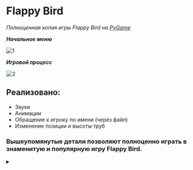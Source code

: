 # Flappy Bird

*Полноценная копия игры Flappy Bird на [PyGame](https://www.pygame.org/)*

***Начальное меню***

![1](https://user-images.githubusercontent.com/98474721/151196175-4ec69077-7998-480e-bb28-511f6707722c.png)

***Игровой процесс***

![2](https://user-images.githubusercontent.com/98474721/151196338-7476444e-1217-452f-aa7b-45066c73eee6.png)


## Реализовано:
- Звуки
- Анимации
- Обращение к игроку по имени (через файл)
- Изменение позиции и высоты труб

### Вышеупомянутые детали позволяют полноценно играть в знаменитую и популярную игру Flappy Bird.

<details><summary> </summary>
<p>

### Секретный режим:
  1. *При движении **колёсиком мыши** будет включён секретный облегчённый режим.*
  2. *При двжиении **мышью** он отключается.*
  3. ***Повторные включения/выключения режима предусмотрены!***
  

</p>
</details>

